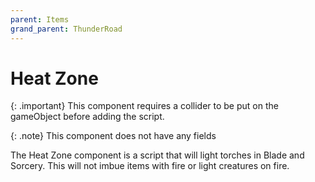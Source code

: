```yaml
---
parent: Items
grand_parent: ThunderRoad
---
```


# Heat Zone

{: .important}
This component requires a collider to be put on the gameObject before adding the script.

{: .note}
This component does not have any fields

The Heat Zone component is a script that will light torches in Blade and Sorcery. This will not imbue items with fire or light creatures on fire.